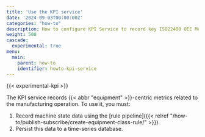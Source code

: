 ```yaml
---
title: 'Use the KPI service'
date: '2024-09-03T00:00:00Z'
categories: "how-to"
description: How to configure KPI Service to record key ISO22400 OEE Metrics.
weight: 500
cascade: 
  experimental: true
menu:
  main:
    parent: how-to
    identifier: howto-kpi-service
---
```


{{< experimental-kpi >}}

The KPI service records {{< abbr "equipment" >}}-centric metrics related to the manufacturing operation.
To use it, you must:
1. Record machine state data using the [rule pipeline]({{< relref "/how-to/publish-subscribe/create-equipment-class-rule/" >}}).
1. Persist this data to a time-series database.

